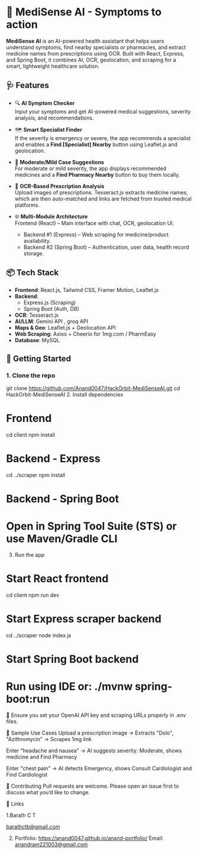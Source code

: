 # 🧠 MediSense AI - Symptoms to action   


**MediSense AI** is an AI-powered health assistant that helps users understand symptoms, find nearby specialists or pharmacies, and extract medicine names from prescriptions using OCR. Built with React, Express, and Spring Boot, it combines AI, OCR, geolocation, and scraping for a smart, lightweight healthcare solution.

## 🩺 Features

- 🔍 **AI Symptom Checker**  
  Input your symptoms and get AI-powered medical suggestions, severity analysis, and recommendations.

- 🗺️ **Smart Specialist Finder**  
  If the severity is emergency or severe, the app recommends a specialist and enables a **Find [Specialist] Nearby** button using Leaflet.js and geolocation.

- 💊 **Moderate/Mild Case Suggestions**  
  For moderate or mild severity, the app displays recommended medicines and a **Find Pharmacy Nearby** button to buy them locally.

- 📸 **OCR-Based Prescription Analysis**  
  Upload images of prescriptions. Tesseract.js extracts medicine names, which are then auto-matched and links are fetched from trusted medical platforms.

- 🌐 **Multi-Module Architecture**  
  Frontend (React) – Main interface with chat, OCR, geolocation UI.
  - Backend #1 (Express) – Web scraping for medicine/product availability.
  - Backend #2 (Spring Boot) – Authentication, user data, health record storage.

## 📦 Tech Stack

- **Frontend**: React.js, Tailwind CSS, Framer Motion, Leaflet.js
- **Backend**:
  - Express.js (Scraping)
  - Spring Boot (Auth, DB)
- **OCR**: Tesseract.js
- **AI/LLM**: Gemini API , groq API
- **Maps & Geo**: Leaflet.js + Geolocation API
- **Web Scraping**: Axios + Cheerio for 1mg.com / PharmEasy
- **Database**: MySQL

## 🚀 Getting Started

### 1. Clone the repo

git clone https://github.com/Anand0047/HackOrbit-MediSenseAI.git
cd HackOrbit-MediSenseAI
2. Install dependencies



# Frontend
cd client
npm install

# Backend - Express
cd ../scraper
npm install

# Backend - Spring Boot
# Open in Spring Tool Suite (STS) or use Maven/Gradle CLI
3. Run the app



# Start React frontend
cd client
npm run dev

# Start Express scraper backend
cd ../scraper
node index.js

# Start Spring Boot backend
# Run using IDE or: ./mvnw spring-boot:run
📌 Ensure you set your OpenAI API key and scraping URLs properly in .env files.

🧪 Sample Use Cases
Upload a prescription image → Extracts "Dolo", "Azithromycin" → Scrapes 1mg link

Enter "headache and nausea" → AI suggests severity: Moderate, shows medicine and Find Pharmacy

Enter "chest pain" → AI detects Emergency, shows Consult Cardiologist and Find Cardiologist


🤝 Contributing
Pull requests are welcome. Please open an issue first to discuss what you’d like to change.


🔗 Links

1.Barath C T

barathctb@gmail.com 

2. Portfolio: https://anand0047.github.io/anand-portfolio/
 Email: anandram221003@gmail.com

